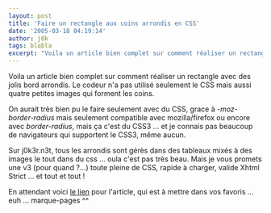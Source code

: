 ```yaml
---
layout: post
title: 'Faire un rectangle aux coins arrondis en CSS'
date: '2005-03-18 04:19:14'
author: j0k
tags: blabla
excerpt: "Voila un article bien complet sur comment réaliser un rectangle avec des jolis bord arrondis. Le codeur n'a pas utilisé seulement le CSS mais aussi quatre petites images qui forment les coins.     \nOn aurait très bien pu le faire seulement avec du CSS, grace à *-moz-border-radius* mais seulement compatible avec mozilla/firefox ou encore avec *border-radius*, mais      …"
---
```


Voila un article bien complet sur comment réaliser un rectangle avec des jolis bord arrondis. Le codeur n'a pas utilisé seulement le CSS mais aussi quatre petites images qui forment les coins.

On aurait très bien pu le faire seulement avec du CSS, grace à *-moz-border-radius* mais seulement compatible avec mozilla/firefox ou encore avec *border-radius*, mais ça c'est du CSS3 ... et je connais pas beaucoup de navigateurs qui supportent le CSS3, même aucun.

Sur j0k3r.n3t, tous les arrondis sont gérès dans des tableaux mixés à des images le tout dans du css ... oula c'est pas très beau. Mais je vous promets une v3 (pour quand ?...) toute pleine de CSS, rapide à charger, valide Xhtml Strict ... et tout et tout !

En attendant voici [le lien](http://www.sitepoint.com/article/css-round-corners-boxes-curves) pour l'article, qui est à mettre dans vos favoris ... euh ... marque-pages ^^
